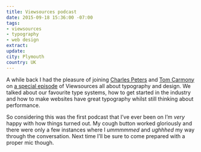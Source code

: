 ```yaml
---
title: Viewsources podcast
date: 2015-09-18 15:36:00 -07:00
tags:
- viewsources
- typography
- web design
extract: 
update: 
city: Plymouth
country: UK
---
```


A while back I had the pleasure of joining [Charles Peters](https://twitter.com/charlespeters) and [Tom Carmony](https://twitter.com/tomcarmony) on [a special episode](https://viewsourc.es/2015/09/18/episode-13-typography/) of Viewsources all about typography and design. We talked about our favourite type systems, how to get started in the industry and how to make websites have great typography whilst still thinking about performance.

So considering this was the first podcast that I’ve ever been on I’m *very* happy with how things turned out. My cough button worked gloriously and there were only a few instances where I *ummmmmed* and *ughhhed* my way through the conversation. Next time I’ll be sure to come prepared with a proper mic though.
